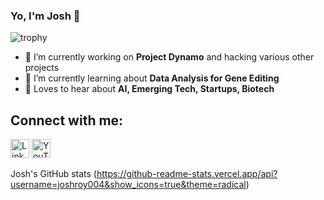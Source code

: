 ### Yo, I'm Josh 👋

![trophy](https://github-profile-trophy.vercel.app/?username=joshroy004)

- 🏫 I’m currently working on **Project Dynamo** and hacking various other projects
- 🌱 I’m currently learning about **Data Analysis for Gene Editing**
- 💬 Loves to hear about **AI, Emerging Tech, Startups, Biotech**

## Connect with me:
<a href="https://linkedin.com/in/joshroy-teenentrepreneur"><img src="https://upload.wikimedia.org/wikipedia/commons/c/ca/LinkedIn_logo_initials.png" alt="LinkedIn Logo" width="30" style="display: inline;"></a>
<a href="https://www.youtube.com/channel/@TheCapitalTycoonPodcast"><img src="https://upload.wikimedia.org/wikipedia/commons/4/42/YouTube_icon_%282013-2017%29.png" alt="YouTube Logo" width="30" style="display: inline;"></a>

Josh's GitHub stats (https://github-readme-stats.vercel.app/api?username=joshroy004&show_icons=true&theme=radical)
